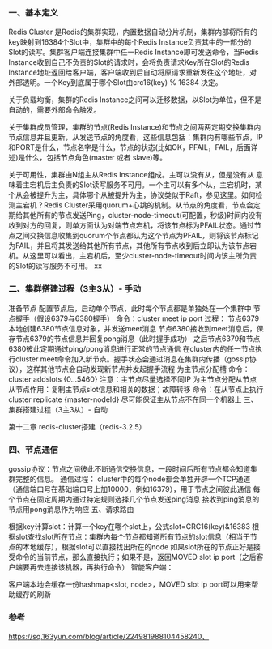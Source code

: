 ### 一、基本定义

  Redis Cluster 是Redis的集群实现，内置数据自动分片机制，集群内部将所有的key映射到16384个Slot中，集群中的每个Redis Instance负责其中的一部分的Slot的读写。集群客户端连接集群中任一Redis Instance即可发送命令，当Redis Instance收到自己不负责的Slot的请求时，会将负责请求Key所在Slot的Redis Instance地址返回给客户端，客户端收到后自动将原请求重新发往这个地址，对外部透明。一个Key到底属于哪个Slot由crc16(key) % 16384 决定。

  关于负载均衡，集群的Redis Instance之间可以迁移数据，以Slot为单位，但不是自动的，需要外部命令触发。

  关于集群成员管理，集群的节点(Redis Instance)和节点之间两两定期交换集群内节点信息并且更新，从发送节点的角度看，这些信息包括：集群内有哪些节点，IP和PORT是什么，节点名字是什么，节点的状态(比如OK，PFAIL，FAIL，后面详述)是什么，包括节点角色(master 或者 slave)等。

  关于可用性，集群由N组主从Redis Instance组成。主可以没有从，但是没有从 意味着主宕机后主负责的Slot读写服务不可用。一个主可以有多个从，主宕机时，某个从会被提升为主，具体哪个从被提升为主，协议类似于Raft，参见这里。如何检测主宕机？Redis Cluster采用quorum+心跳的机制。从节点的角度看，节点会定期给其他所有的节点发送Ping，cluster-node-timeout(可配置，秒级)时间内没有收到对方的回复，则单方面认为对端节点宕机，将该节点标为PFAIL状态。通过节点之间交换信息收集到quorum个节点都认为这个节点为PFAIL，则将该节点标记为FAIL，并且将其发送给其他所有节点，其他所有节点收到后立即认为该节点宕机。从这里可以看出，主宕机后，至少cluster-node-timeout时间内该主所负责的Slot的读写服务不可用。
xx
### 二、集群搭建过程（3主3从）- 手动

准备节点
配置节点后，启动单个节点，此时每个节点都是单独处在一个集群中
节点握手（假设6379与6380握手）
命令：cluster meet ip port
过程：
节点6379本地创建6380节点信息对象，并发送meet消息
节点6380接收到meet消息后，保存节点6379的节点信息并回复pong消息（此时握手成功）
之后节点6379和节点6380彼此定期通过ping/pong消息进行正常的节点通信
在cluster内的任一节点执行cluster meet命令加入新节点。握手状态会通过消息在集群内传播（gossip协议），这样其他节点会自动发现新节点并发起握手流程
为主节点分配槽
命令：cluster addslots {0...5460}
注意：主节点尽量选择不同IP
为主节点分配从节点
从节点作用：复制主节点slot信息和相关的数据；故障转移
命令：在从节点上执行cluster replicate {master-nodeId}
尽可能保证主从节点不在同一个机器上
三、集群搭建过程（3主3从）- 自动

第十二章 redis-cluster搭建（redis-3.2.5）

### 四、节点通信

gossip协议：节点之间彼此不断通信交换信息，一段时间后所有节点都会知道集群完整的信息。
通信过程：
cluster中的每个node都会单独开辟一个TCP通道（通信端口号在基础端口号上加10000，例如16379），用于节点之间彼此通信
每个节点在固定周期内通过特定规则选择几个节点发送ping消息
接收到ping消息的节点用pong消息作为响应
五、请求路由

根据key计算slot：计算一个key在哪个slot上，公式slot=CRC16(key)&16383
根据slot查找slot所在节点：集群内每个节点都知道所有节点的slot信息（相当于节点的本地缓存），根据slot可以直接找出所在的node
如果slot所在的节点正好是接受命令的当前节点，那么直接执行；如果不是，返回MOVED slot ip port（之后客户端要再去连接该机器，再执行命令）
智能客户端：

客户端本地会缓存一份hashmap<slot, node>，MOVED slot ip port可以用来帮助缓存的刷新



### 参考
https://sq.163yun.com/blog/article/224981988104458240、